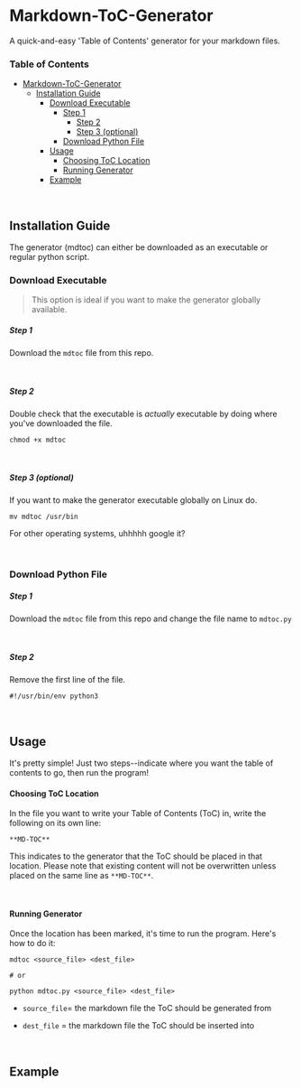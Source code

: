 # Markdown-ToC-Generator
A quick-and-easy 'Table of Contents' generator for your markdown files.

### Table of Contents
- [Markdown-ToC-Generator](#markdowntocgenerator)
    - [Installation Guide](#installation-guide)
        - [Download Executable](#download-executable)
            - [Step 1](#step-1)
                - [Step 2](#step-2)
                - [Step 3 (optional)](#step-3-optional)
            - [Download Python File](#download-python-file)
        - [Usage](#usage)
            - [Choosing ToC Location](#choosing-toc-location)
            - [Running Generator](#running-generator)
        - [Example](#example)


<br>

## Installation Guide
The generator (mdtoc) can either be downloaded as an executable or regular python script.

### Download Executable
> This option is ideal if you want to make the generator globally available.

##### Step 1
Download the `mdtoc` file from this repo.

<br>

##### Step 2
Double check that the executable is *actually* executable by doing where you've downloaded the file.

```
chmod +x mdtoc
```

<br>

##### Step 3 (optional)
If you want to make the generator executable globally on Linux do.

```
mv mdtoc /usr/bin
```
For other operating systems, uhhhhh google it?

<br>

### Download Python File

##### Step 1
Download the `mdtoc` file from this repo and change the file name to `mdtoc.py`

<br>

##### Step 2
Remove the first line of the file.

```
#!/usr/bin/env python3
```

<br>

## Usage
It's pretty simple! Just two steps--indicate where you want the table of contents to go, then run the program!

#### Choosing ToC Location
In the file you want to write your Table of Contents (ToC) in, write the following on its own line:

```
**MD-TOC**
```
This indicates to the generator that the ToC should be placed in that location. Please note that existing content will not be overwritten unless placed on the same line as `**MD-TOC**`.

<br>

#### Running Generator
Once the location has been marked, it's time to run the program. Here's how to do it:

```
mdtoc <source_file> <dest_file>

# or

python mdtoc.py <source_file> <dest_file>
```

- `source_file`= the markdown file the ToC should be generated from

- `dest_file` = the markdown file the ToC should be inserted into

<br>

## Example


